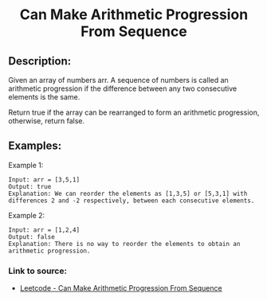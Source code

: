 <h1 align="center">Can Make Arithmetic Progression From Sequence</h1>

## Description:
Given an array of numbers arr. A sequence of numbers is called an arithmetic progression if the difference between any two consecutive elements is the same.

Return true if the array can be rearranged to form an arithmetic progression, otherwise, return false.

## Examples:

Example 1:

```
Input: arr = [3,5,1]
Output: true
Explanation: We can reorder the elements as [1,3,5] or [5,3,1] with differences 2 and -2 respectively, between each consecutive elements.
```

Example 2:

```
Input: arr = [1,2,4]
Output: false
Explanation: There is no way to reorder the elements to obtain an arithmetic progression.
```


### Link to source: 
- <a href="https://leetcode.com/problems/can-make-arithmetic-progression-from-sequence/">Leetcode - Can Make Arithmetic Progression From Sequence</a>


